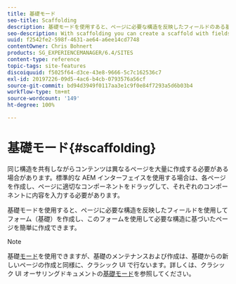 ```yaml
---
title: 基礎モード
seo-title: Scaffolding
description: 基礎モードを使用すると、ページに必要な構造を反映したフィールドのある基礎を作成し、このフォームを使用して必要な構造に基づいたページを簡単に作成できます。
seo-description: With scaffolding you can create a scaffold with fields that reflect the structure you want for your pages and then use this form to easily create pages based on this structure
uuid: f2542fe2-598f-4631-ae64-a6ee14cd7748
contentOwner: Chris Bohnert
products: SG_EXPERIENCEMANAGER/6.4/SITES
content-type: reference
topic-tags: site-features
discoiquuid: f5025f64-d3ce-43e8-9666-5c7c162536c7
exl-id: 20197226-09d5-4ac6-b4cb-0793576a56cf
source-git-commit: bd94d3949f0117aa3e1c9f0e84f7293a5d6b03b4
workflow-type: tm+mt
source-wordcount: '149'
ht-degree: 100%

---
```


# 基礎モード{#scaffolding}

同じ構造を共有しながらコンテンツは異なるページを大量に作成する必要がある場合があります。標準的な AEM インターフェイスを使用する場合は、各ページを作成し、ページに適切なコンポーネントをドラッグして、それぞれのコンポーネントに内容を入力する必要があります。

基礎モードを使用すると、ページに必要な構造を反映したフィールドを使用してフォーム（基礎）を作成し、このフォームを使用して必要な構造に基づいたページを簡単に作成できます。

>[!NOTE]
>
>基礎[モード](/help/sites-authoring/author-environment-tools.md#page-modes)を使用できますが、基礎のメンテナンスおよび作成は、基礎からの新しいページの作成と同様に、クラシック UI で行ないます。詳しくは、クラシック UI オーサリングドキュメントの[基礎モード](/help/sites-classic-ui-authoring/classic-feature-scaffolding.md)を参照してください。
